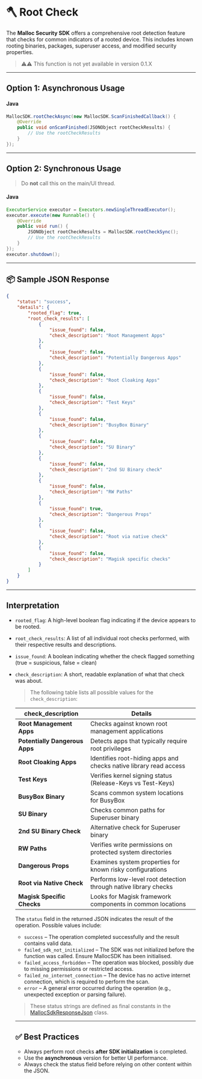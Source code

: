 # 🪓 Root Check

The **Malloc Security SDK** offers a comprehensive root detection feature that checks for common indicators of a rooted device. This includes known rooting binaries, packages, superuser access, and modified security properties.

> ⚠️⚠️ This function is not yet available in version 0.1.X
---

## Option 1: Asynchronous Usage

####  Java
```java
MallocSDK.rootCheckAsync(new MallocSDK.ScanFinishedCallback() {
    @Override
    public void onScanFinished(JSONObject rootCheckResults) {
        // Use the rootCheckResults
    }
});
```

---

## Option 2: Synchronous Usage

> Do **not** call this on the main/UI thread.

####  Java
```java
ExecutorService executor = Executors.newSingleThreadExecutor();
executor.execute(new Runnable() {
    @Override
    public void run() {
        JSONObject rootCheckResults = MallocSDK.rootCheckSync();
        // Use the rootCheckResults
    }
});
executor.shutdown();
```

---

## 📦 Sample JSON Response

```json
{
    "status": "success",
    "details": {
        "rooted_flag": true,
        "root_check_results": [
            {
                "issue_found": false,
                "check_description": "Root Management Apps"
            },
            {
                "issue_found": false,
                "check_description": "Potentially Dangerous Apps"
            },
            {
                "issue_found": false,
                "check_description": "Root Cloaking Apps"
            },
            {
                "issue_found": false,
                "check_description": "Test Keys"
            },
            {
                "issue_found": false,
                "check_description": "BusyBox Binary"
            },
            {
                "issue_found": false,
                "check_description": "SU Binary"
            },
            {
                "issue_found": false,
                "check_description": "2nd SU Binary check"
            },
            {
                "issue_found": false,
                "check_description": "RW Paths"
            },
            {
                "issue_found": true,
                "check_description": "Dangerous Props"
            },
            {
                "issue_found": false,
                "check_description": "Root via native check"
            },
            {
                "issue_found": false,
                "check_description": "Magisk specific checks"
            }
        ]
    }
}
```

---

## Interpretation

- `rooted_flag`: A high-level boolean flag indicating if the device appears to be rooted.
- `root_check_results`: A list of all individual root checks performed, with their respective results and descriptions.
- `issue_found`: A boolean indicating whether the check flagged something (true = suspicious, false = clean)
- `check_description`: A short, readable explanation of what that check was about.
  
    > The following table lists all possible values for the `check_description`: <markdown-accessiblity-table>
    <table>
  <thead>
    <tr>
      <th>check_description</th>
      <th>Details</th>
    </tr>
  </thead>
  <tbody>
    <tr>
      <td><strong>Root Management Apps</strong></td>
      <td>Checks against known root management applications</td>
    </tr>
    <tr>
      <td><strong>Potentially Dangerous Apps</strong></td>
      <td>Detects apps that typically require root privileges</td>
    </tr>
    <tr>
      <td><strong>Root Cloaking Apps</strong></td>
      <td>Identifies root-hiding apps and checks native library read access</td>
    </tr>
    <tr>
      <td><strong>Test Keys</strong></td>
      <td>Verifies kernel signing status (Release-Keys vs Test-Keys)</td>
    </tr>
    <tr>
      <td><strong>BusyBox Binary</strong></td>
      <td>Scans common system locations for BusyBox</td>
    </tr>
    <tr>
      <td><strong>SU Binary</strong></td>
      <td>Checks common paths for Superuser binary</td>
    </tr>
    <tr>
      <td><strong>2nd SU Binary Check</strong></td>
      <td>Alternative check for Superuser binary</td>
    </tr>
    <tr>
      <td><strong>RW Paths</strong></td>
      <td>Verifies write permissions on protected system directories</td>
    </tr>
    <tr>
      <td><strong>Dangerous Props</strong></td>
      <td>Examines system properties for known risky configurations</td>
    </tr>
    <tr>
      <td><strong>Root via Native Check</strong></td>
      <td>Performs low-level root detection through native library checks</td>
    </tr>
    <tr>
      <td><strong>Magisk Specific Checks</strong></td>
      <td>Looks for Magisk framework components in common locations</td>
    </tr>
  </tbody>
</table>
</markdown-accessiblity-table>

The `status` field in the returned JSON indicates the result of the operation. Possible values include:
* `success` – The operation completed successfully and the result contains valid data.
* `failed_sdk_not_initialized` – The SDK was not initialized before the function was called. Ensure MallocSDK has been initialised.
* `failed_access_forbidden` – The operation was blocked, possibly due to missing permissions or restricted access.
* `failed_no_internet_connection` – The device has no active internet connection, which is required to perform the scan.
* `error` – A general error occurred during the operation (e.g., unexpected exception or parsing failure).

> These status strings are defined as final constants in the [MallocSdkResponseJson](./mallocSdkResponseJson.md) class.
      
---

## ✅ Best Practices

- Always perform root checks **after SDK initialization** is completed.
- Use the **asynchronous** version for better UI performance.
- Always check the status field before relying on other content within the JSON.
